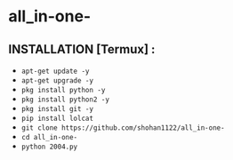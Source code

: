 # all_in-one-
## INSTALLATION [Termux] :

* `apt-get update -y`
* `apt-get upgrade -y`
* `pkg install python -y`
* `pkg install python2 -y`
* `pkg install git -y`
* `pip install lolcat`
* `git clone https://github.com/shohan1122/all_in-one-`
* `cd all_in-one- `
* `python 2004.py `
